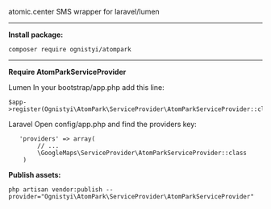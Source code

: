 atomic.center SMS wrapper for laravel/lumen


--- 
**Install package:**

```
composer require ognistyi/atompark
```
 
 
 ---
 **Require AtomParkServiceProvider**
 
 Lumen
 In your bootstrap/app.php add this line:
 
 ```
 $app->register(Ognistyi\AtomPark\ServiceProvider\AtomParkServiceProvider::class);
 ```
 
 Laravel
 Open config/app.php and find the providers key:
 ```
    'providers' => array(
         // ...
         \GoogleMaps\ServiceProvider\AtomParkServiceProvider::class
     )
 ```
 
 **Publish assets:**
 ```
 php artisan vendor:publish --provider="Ognistyi\AtomPark\ServiceProvider\AtomParkServiceProvider"
 ```
 
 